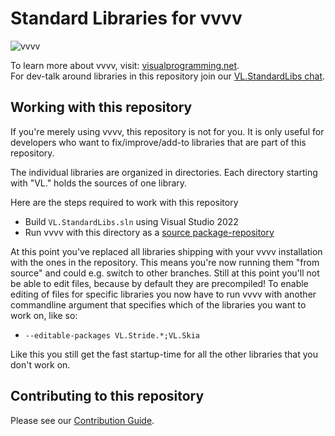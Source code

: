 # Standard Libraries for vvvv

![vvvv](.github/vvvvIO.png)

To learn more about vvvv, visit: [visualprogramming.net](https://visualprogramming.net).  
For dev-talk around libraries in this repository join our [VL.StandardLibs chat](https://matrix.to/#/#VL.StandardLibs:matrix.org).

## Working with this repository

If you're merely using vvvv, this repository is not for you. It is only useful for developers who want to fix/improve/add-to libraries that are part of this repository.

The individual libraries are organized in directories. Each directory starting with "VL." holds the sources of one library. 

Here are the steps required to work with this repository
- Build `VL.StandardLibs.sln` using Visual Studio 2022
- Run vvvv with this directory as a [source package-repository](https://thegraybook.vvvv.org/reference/extending/contributing.html)

At this point you've replaced all libraries shipping with your vvvv installation with the ones in the repository. This means you're now running them "from source" and could e.g. switch to other branches. Still at this point you'll not be able to edit files, because by default they are precompiled! To enable editing of files for specific libraries you now have to run vvvv with another commandline argument that specifies which of the libraries you want to work on, like so:

- `--editable-packages VL.Stride.*;VL.Skia`

Like this you still get the fast startup-time for all the other libraries that you don't work on.

## Contributing to this repository

Please see our [Contribution Guide](.github/CONTRIBUTING.md).
